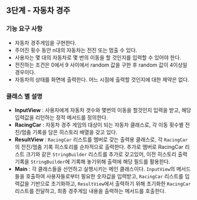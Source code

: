 ## 3단계 - 자동차 경주

### 기능 요구 사항
- 자동차 경주게임을 구현한다.
- 주어진 횟수 동안 n대의 자동차는 전진 또는 멈출 수 있다.
- 사용자는 몇 대의 자동차로 몇 번의 이동을 할 것인지를 입력할 수 있어야 한다.
- 전진하는 조건은 0에서 9 사이에서 random 값을 구한 후 random 값이 4이상일 경우이다.
- 자동차의 상태를 화면에 출력한다. 어느 시점에 출력할 것인지에 대한 제약은 없다.

### 클래스 별 설명
- **InputView** : 사용자에게 자동차 갯수와 몇번의 이동을 할것인지 입력을 받고, 해당 입력값을 리턴하는 정적 메서드를 정의한다.
- **RacingCar** : 자동차 경주 게임의 대상이 되는 자동차 클래스로, 각 이동 횟수별 전진/멈춤 기록을 담은 히스토리 배열을 갖고 있다.
- **ResultView** : `RacingCar` 리스트를 멤버로 갖는 출력용 클래스로, 각 `RacingCar`의 전진/멈춤 기록 히스토리를 순차적으로 출력한다.
추가로 멤버로 RacingCar 리스트 크기와 같은 `StringBuilder` 리스트를 추가로 갖고있어, 이전 히스토리 출력 기록을 `StringBuilder`에 기록해 놓기위해 출력에 해당 필드를 활용한다.
- **Main** : 각 클래스들을 선언하고 실행시키는 메인 클래스이다. `InputView`의 메서드들을 호출하여 사용자들로부터 필요한 숫자값을 입력받고, `RacingCar` 리스트를 입력값을 기반으로 초기화하고,
`ResultView`에서 출력하기 위해 초기화한 `RacingCar` 리스트를 전달하고, 최종 경주게임 내용을 출력하는 메서드를 호출한다.